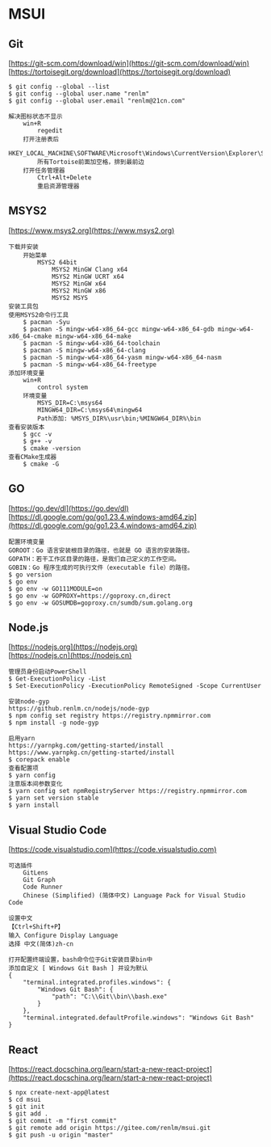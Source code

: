 # MSUI

## Git
[https://git-scm.com/download/win](https://git-scm.com/download/win)  
[https://tortoisegit.org/download](https://tortoisegit.org/download)  

```
$ git config --global --list
$ git config --global user.name "renlm"
$ git config --global user.email "renlm@21cn.com"
```

```
解决图标状态不显示
    win+R  
        regedit
    打开注册表后
        HKEY_LOCAL_MACHINE\SOFTWARE\Microsoft\Windows\CurrentVersion\Explorer\ShellIconOverlayIdentifiers
        所有Tortoise前面加空格，排到最前边
    打开任务管理器
        Ctrl+Alt+Delete
        重启资源管理器
```

## MSYS2
[https://www.msys2.org](https://www.msys2.org)  

```
下载并安装
    开始菜单
        MSYS2 64bit
            MSYS2 MinGW Clang x64
            MSYS2 MinGW UCRT x64
            MSYS2 MinGW x64
            MSYS2 MinGW x86
            MSYS2 MSYS 
安装工具包
使用MSYS2命令行工具
    $ pacman -Syu
    $ pacman -S mingw-w64-x86_64-gcc mingw-w64-x86_64-gdb mingw-w64-x86_64-cmake mingw-w64-x86_64-make
    $ pacman -S mingw-w64-x86_64-toolchain
    $ pacman -S mingw-w64-x86_64-clang
    $ pacman -S mingw-w64-x86_64-yasm mingw-w64-x86_64-nasm
    $ pacman -S mingw-w64-x86_64-freetype
添加环境变量  
    win+R  
        control system
    环境变量 
        MSYS_DIR=C:\msys64
        MINGW64_DIR=C:\msys64\mingw64
        Path添加: %MSYS_DIR%\usr\bin;%MINGW64_DIR%\bin
查看安装版本
    $ gcc -v
    $ g++ -v
    $ cmake -version
查看CMake生成器
    $ cmake -G
```

## GO
[https://go.dev/dl](https://go.dev/dl)  
[https://dl.google.com/go/go1.23.4.windows-amd64.zip](https://dl.google.com/go/go1.23.4.windows-amd64.zip)  
	
	配置环境变量
	GOROOT：Go 语言安装根目录的路径，也就是 GO 语言的安装路径。
	GOPATH：若干工作区目录的路径，是我们自己定义的工作空间。
	GOBIN：Go 程序生成的可执行文件（executable file）的路径。
	$ go version
	$ go env
	$ go env -w GO111MODULE=on
	$ go env -w GOPROXY=https://goproxy.cn,direct
	$ go env -w GOSUMDB=goproxy.cn/sumdb/sum.golang.org

## Node.js
[https://nodejs.org](https://nodejs.org)  
[https://nodejs.cn](https://nodejs.cn)  

```
管理员身份启动PowerShell
$ Get-ExecutionPolicy -List
$ Set-ExecutionPolicy -ExecutionPolicy RemoteSigned -Scope CurrentUser

安装node-gyp
https://github.renlm.cn/nodejs/node-gyp
$ npm config set registry https://registry.npmmirror.com
$ npm install -g node-gyp

启用yarn 
https://yarnpkg.com/getting-started/install
https://www.yarnpkg.cn/getting-started/install
$ corepack enable
查看配置项
$ yarn config
注意版本间参数变化
$ yarn config set npmRegistryServer https://registry.npmmirror.com
$ yarn set version stable
$ yarn install
```

## Visual Studio Code
[https://code.visualstudio.com](https://code.visualstudio.com)  

```
可选插件
	GitLens
    Git Graph
    Code Runner
    Chinese (Simplified) (简体中文) Language Pack for Visual Studio Code
```

```
设置中文
【Ctrl+Shift+P】
输入 Configure Display Language
选择 中文(简体)zh-cn
```

```
打开配置终端设置，bash命令位于Git安装目录bin中
添加自定义 [ Windows Git Bash ] 并设为默认
{
    "terminal.integrated.profiles.windows": {
        "Windows Git Bash": {
            "path": "C:\\Git\\bin\\bash.exe"
        }
    },
    "terminal.integrated.defaultProfile.windows": "Windows Git Bash"
}
```

## React
[https://react.docschina.org/learn/start-a-new-react-project](https://react.docschina.org/learn/start-a-new-react-project)  

```
$ npx create-next-app@latest
$ cd msui
$ git init 
$ git add . 
$ git commit -m "first commit"
$ git remote add origin https://gitee.com/renlm/msui.git
$ git push -u origin "master"
```
